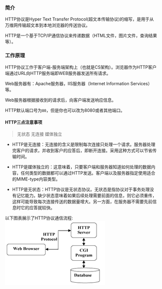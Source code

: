 ### 简介
HTTP协议是Hyper Text Transfer Protocol(超文本传输协议)的缩写，是用于从万维网传输超文本到本地浏览器的传送协议。

HTTP是一个基于TCP/IP通信协议来传递数据（HTML文件，图片文件，查询结果等）。

### 工作原理

HTTP协议工作于客户端-服务端架构上（也就是CS架构）。浏览器作为HTTP客户端通过URL向HTTP服务端即WEB服务器发送所有请求。

Web服务器有：Apache服务器，IIS服务器（Internet Information Services）等。

Web服务器根据接收到的请求后，向客户端发送响应信息。

HTTP默认端口号为`80`，但是你也可以改为8080或者其他端口。

#### HTTP三点注意事项
> 无状态  无连接  媒体独立

+ HTTP是无连接：无连接的含义是限制每次连接只处理一个请求。服务器处理完客户的请求，并收到客户的应答后，即断开连接。采用这种方式可以节省传输时间。

+ HTTP是媒体独立的：这意味着，只要客户端和服务器知道如何处理的数据内容，任何类型的数据都可以通过HTTP发送。客户端以及服务器指定使用适合的MIME-type内容类型。

+ HTTP是无状态：HTTP协议是无状态协议。无状态是指协议对于事务处理没有记忆能力。缺少状态意味着如果后续处理需要前面的信息，则它必须重传，这样可能导致每次连接传送的数据量增大。另一方面，在服务器不需要先前信息时它的应答就较快。

以下图表展示了HTTP协议通信流程:
![alt http通信流程](./images/httptongxin.png)

